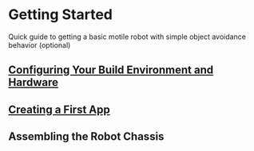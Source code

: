 # Getting Started
Quick guide to getting a basic motile robot with simple object avoidance behavior (optional)

## [Configuring Your Build Environment and Hardware](https://github.com/xamarin/Xamarin.Robotics/blob/master/Getting%20Started/ConfiguringBuildEnv.md)

## [Creating a First App](https://github.com/xamarin/Xamarin.Robotics/blob/master/Getting%20Started/FirstMicroApp.md)

## Assembling the Robot Chassis